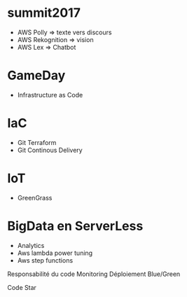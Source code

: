 # summit2017
* AWS Polly => texte vers discours
* AWS Rekognition => vision
* AWS Lex => Chatbot

# GameDay
* Infrastructure as Code

# IaC
* Git Terraform 
* Git Continous Delivery

# IoT
* GreenGrass

# BigData en ServerLess
* Analytics
* Aws lambda power tuning
* Aws step functions

Responsabilité du code
Monitoring
Déploiement Blue/Green

Code Star
